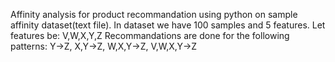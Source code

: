 Affinity analysis for product recommandation using python on sample affinity dataset(text file).
In dataset we have 100 samples and 5 features.
Let features be: V,W,X,Y,Z
Recommandations are done for the following patterns: Y->Z, X,Y->Z, W,X,Y->Z, V,W,X,Y->Z
